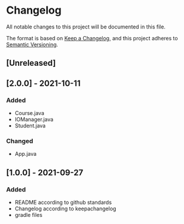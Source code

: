 # Changelog
All notable changes to this project will be documented in this file.

The format is based on [Keep a Changelog](https://keepachangelog.com/en/1.0.0/),
and this project adheres to [Semantic Versioning](https://semver.org/spec/v2.0.0.html).

## [Unreleased]

## [2.0.0] - 2021-10-11
### Added
- Course.java
- IOManager.java
- Student.java
### Changed
- App.java
  



## [1.0.0] - 2021-09-27
### Added
- README according to github standards
- Changelog according to keepachangelog
- gradle files
